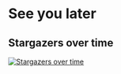 # See you later

## Stargazers over time

[![Stargazers over time](https://starchart.cc/JackEasons/jd_scripts.svg)](https://starchart.cc/JackEasons/jd_scripts)
